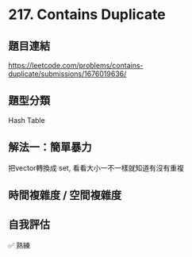 # 217. Contains Duplicate
## 題目連結
https://leetcode.com/problems/contains-duplicate/submissions/1676019636/
## 題型分類
Hash Table

## 解法一：簡單暴力
把vector轉換成 set, 看看大小一不一樣就知道有沒有重複

## 時間複雜度 / 空間複雜度

## 自我評估
✅ 熟練

